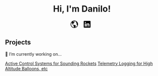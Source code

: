 <h1 align='center'> Hi, I'm Danilo! </h1>

<p align='center'>
<a href="http://daniloonspace.com"><img height="30" src="https://raw.githubusercontent.com/ndanilo8/ndanilo8/master/icons/md-globe.png"></a>&nbsp;&nbsp;
<a href="https://www.linkedin.com/in/danilo-nascimento-501b50204/"><img height="30" src="https://raw.githubusercontent.com/ndanilo8/ndanilo8/master/icons/logo-linkedin.png"></a>&nbsp;&nbsp;
</p>

<h2 align='left'> Projects </h2>
<p align='left'>🔭 I’m currently working on...</p>
<p align='left'>
  <a href="https://github.com/ndanilo8/GNC-model-rocket" target="_blank" rel="noopener noreferrer">Active Control Systems for   Sounding Rockets</a>
  <a href="https://github.com/ndanilo8/AvionicsTelemetryLogger" target="_blank" rel="noopener noreferrer">Telemetry Logging     for High Altitude Balloons, etc</a>
</p>
<!--
**ndanilo8/ndanilo8** is a ✨ _special_ ✨ repository because its `README.md` (this file) appears on your GitHub profile.

Here are some ideas to get you started:

- 🔭 I’m currently working on ...
- 🌱 I’m currently learning ...
- 👯 I’m looking to collaborate on ...
- 🤔 I’m looking for help with ...
- 💬 Ask me about ...
- 📫 How to reach me: ...
- 😄 Pronouns: ...
- ⚡ Fun fact: ...
-->
